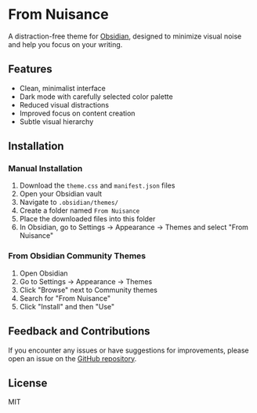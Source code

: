 # From Nuisance

A distraction-free theme for [Obsidian](https://obsidian.md), designed to minimize visual noise and help you focus on your writing.

## Features

- Clean, minimalist interface
- Dark mode with carefully selected color palette
- Reduced visual distractions
- Improved focus on content creation
- Subtle visual hierarchy

## Installation

### Manual Installation

1. Download the `theme.css` and `manifest.json` files
2. Open your Obsidian vault
3. Navigate to `.obsidian/themes/`
4. Create a folder named `From Nuisance`
5. Place the downloaded files into this folder
6. In Obsidian, go to Settings → Appearance → Themes and select "From Nuisance"

### From Obsidian Community Themes 

1. Open Obsidian
2. Go to Settings → Appearance → Themes
3. Click "Browse" next to Community themes
4. Search for "From Nuisance"
5. Click "Install" and then "Use"

## Feedback and Contributions

If you encounter any issues or have suggestions for improvements, please open an issue on the [GitHub repository](https://github.com/ITBrandon-jpg/From-Nuisance).

## License

MIT

